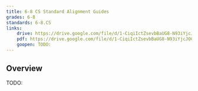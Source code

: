```yaml
---
title: 6-8 CS Standard Alignment Guides
grades: 6-8
standards: 6-8.CS
links:
    drive: https://drive.google.com/file/d/1-CiqiIctZsevbBaUG8-N93iYjcJOCR3I/view?usp=share_link
    pdf: https://drive.google.com/file/d/1-CiqiIctZsevbBaUG8-N93iYjcJOCR3I/view?usp=share_link
    goopen: TODO:
---
```


## Overview

TODO: